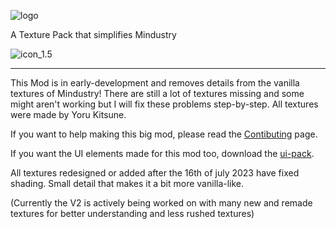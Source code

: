 ![logo](https://github.com/Yoru-Kitsune/Simpledustry/assets/108625654/05d4f375-3428-4b21-97e6-d303be3d1ece)

A Texture Pack that simplifies Mindustry

![icon_1.5](https://github.com/Yoru-Kitsune/Simpledustry/assets/108625654/9659e93e-dd20-477b-90e7-09462cd48608)

---

This Mod is in early-development and removes details from the vanilla textures of Mindustry!
There are still a lot of textures missing and some might aren't working but I will fix these problems step-by-step.
All textures were made by Yoru Kitsune.

If you want to help making this big mod, please read the [Contibuting](https://github.com/Yoru-Kitsune/Simpledustry/blob/main/CONTRIBUTING.md) page.

If you want the UI elements made for this mod too, download the [ui-pack](https://github.com/Yoru-Kitsune/Simpledustry-ui-pack).

All textures redesigned or added after the 16th of july 2023 have fixed shading. Small detail that makes it a bit more vanilla-like.

(Currently the V2 is actively being worked on with many new and remade textures for better understanding and less rushed textures)
